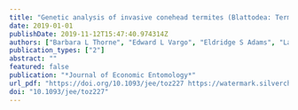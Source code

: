 ```yaml
---
title: "Genetic analysis of invasive conehead termites (Blattodea: Termitidae) reveals a single origin for two populations in Florida"
date: 2019-01-01
publishDate: 2019-11-12T15:47:40.974314Z
authors: ["Barbara L Thorne", "Edward L Vargo", "Eldridge S Adams", "Laura N L Johnson"]
publication_types: ["2"]
abstract: ""
featured: false
publication: "*Journal of Economic Entomology*"
url_pdf: "https://doi.org/10.1093/jee/toz227 https://watermark.silverchair.com/toz227.pdf?token=AQECAHi208BE49Ooan9kkhW_Ercy7Dm3ZL_9Cf3qfKAc485ysgAAAmwwggJoBgkqhkiG9w0BBwagggJZMIICVQIBADCCAk4GCSqGSIb3DQEHATAeBglghkgBZQMEAS4wEQQMI1v6BQ8eWROOEp7mAgEQgIICH-DdbJso3didLrLtXb2iXBYEsS2Cvjomxjbvf4gm4lJq3ety3FZNz_PMNWXX4Pv8f4RI1r0nsTQTxQzan9sBrUxbjyUFkELpu_JZrNNdyc6zCv1CY8-RW506uh3Z2qOGFxz9EDa_fNAE62vz8gZDudQXtHRSyJzWr2b2cMrYRZQX-45LKLl1xmsyjKfMNyXCHS05SRln1OR0ROxz8NEAR7_FwOZssSDXz1hBUu-l2mgdruFikJYNe-TtajnsaFSizraqPjAu3lu7opPLilNn2EVE0Usv30r_FbVxoHFYUOWfPHG2vVJZHf2OQbI2amY4P7YSH0atiE3kxY_f8FqBk3xPrOc4eR7Shyp2V3H637kir3lbcKFXv6Yz_Iam__bBKXn5CfOg4uu2wMX6K31aTIgdSACFGdpNPc5R_c95ShBM5EB3hrmb71oAzGK89w57EexEv4Xl9PqfTU-ROD_xSNbcQqTgwpOag-x0-mlcJZboTVjGkAZj3-xqE4YtW4s6J3UI4ia55pgKvlzWf6laaLE0ivg7KB9aU4s4WAVcYje2YEmGXOWURNEQ1CmVDl-sNsI7pD_LQQ099LGl-VDE3_Lp3QG-mSbV5BJ3xCUds83LD1JfG2vTcYbmYdoQ6-dDVzvDCbounWF0lZLSbs_rCZECd9JR1jYZWqFvsEhazDTdnmt4kZxeIefAyOakGIbdLeSW68K0Q8nr8DX5qXXnKQ"
doi: "10.1093/jee/toz227"
---
```


